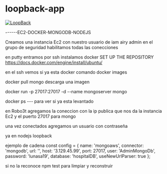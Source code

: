 # loopback-app

[![LoopBack](<https://github.com/strongloop/loopback-next/raw/master/docs/site/imgs/branding/Powered-by-LoopBack-Badge-(blue)-@2x.png>)](http://loopback.io/)

------EC2-DOCKER-MONGODB-NODEJS

Creamos una instancia Ec2 con nuestro usuario de iam
airy
admin
en el grupo de seguridad habilitamos todas las conecciones

en putty entramos por ssh instalamos docker
SET UP THE REPOSITORY
https://docs.docker.com/engine/install/ubuntu/

en el ssh vemos si ya esta docker comando
docker images

docker pull mongo descarga una imagen

docker run -p 27017:27017 -d --name mongoserver mongo

docker ps --- para ver si ya esta levantado

en Robo3t agregamos la coneccion con la ip publica que nos da la instancia Ec2
y el puerto 27017 para mongo

una vez conectados agregamos un usuario con contraseña

ya en nodejs loopback

ejemplo de cadena
const config = {
name: 'mongoaws',
connector: 'mongodb',
url: '',
host: '3.129.45.99',
port: 27017,
user: 'AdminMongoDb',
password: 'lunasa19',
database: 'hospitalDB',
useNewUrlParser: true
};

si no la reconoce npm test para limpiar y reconstruir
